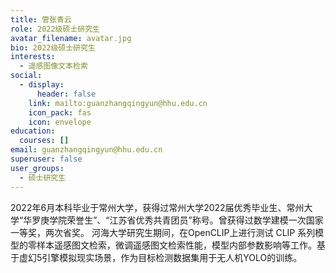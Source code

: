 ```yaml
---
title: 管张青云
role: 2022级硕士研究生
avatar_filename: avatar.jpg
bio: 2022级硕士研究生
interests:
  - 遥感图像文本检索
social:
  - display:
      header: false
    link: mailto:guanzhangqingyun@hhu.edu.cn
    icon_pack: fas
    icon: envelope
education:
  courses: []
email: guanzhangqingyun@hhu.edu.cn
superuser: false
user_groups:
  - 硕士研究生
---
```

2022年6月本科毕业于常州大学，获得过常州大学2022届优秀毕业生、常州大学“华罗庚学院荣誉生”、“江苏省优秀共青团员”称号。曾获得过数学建模一次国家一等奖，两次省奖。
河海大学研究生期间，在OpenCLIP上进行测试 CLIP 系列模型的零样本遥感图文检索，微调遥感图文检索性能，模型内部参数影响等工作。基于虚幻5引擎模拟现实场景，作为目标检测数据集用于无人机YOLO的训练。
